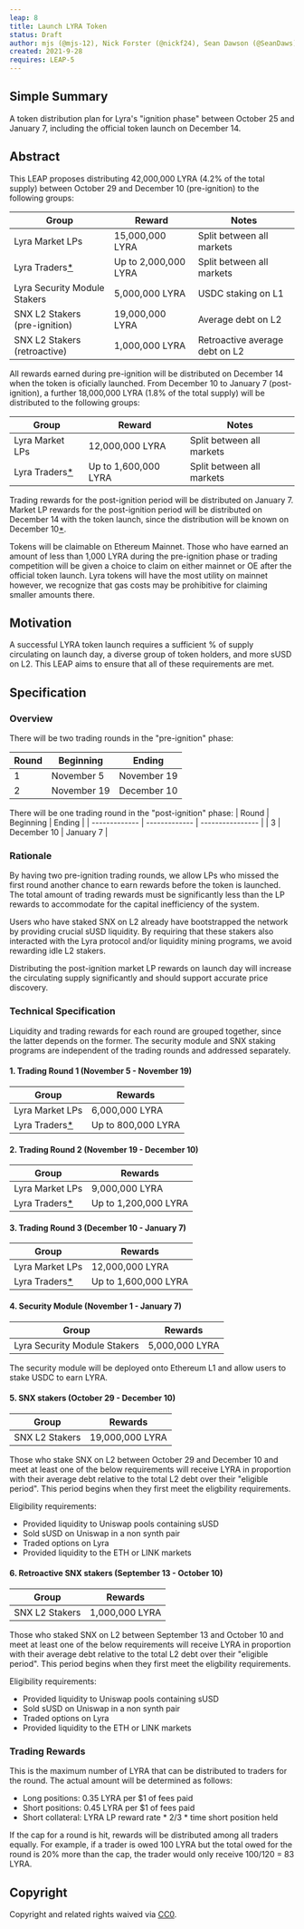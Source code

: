 ```yaml
---
leap: 8
title: Launch LYRA Token
status: Draft
author: mjs (@mjs-12), Nick Forster (@nickf24), Sean Dawson (@SeanDaws), Domrom (@DominicRomanowski), SteveNX, Burt Rock
created: 2021-9-28
requires: LEAP-5
---
```


## Simple Summary

A token distribution plan for Lyra's "ignition phase" between October 25 and January 7, including the official token launch on December 14.

## Abstract

This LEAP proposes distributing 42,000,000 LYRA (4.2% of the total supply) between October 29 and December 10 (pre-ignition) to the following groups:

| Group | Reward | Notes |
| ------------- | ------------- | ---------------- |
| Lyra Market LPs| 15,000,000 LYRA | Split between all markets	 |
| Lyra Traders[*](#trading-rewards) | Up to 2,000,000 LYRA | Split between all markets   |
| Lyra Security Module Stakers | 5,000,000 LYRA | USDC staking on L1  |
| SNX L2 Stakers (pre-ignition) | 19,000,000 LYRA | Average debt on L2 |
| SNX L2 Stakers (retroactive) | 1,000,000 LYRA | Retroactive average debt on L2 |

All rewards earned during pre-ignition will be distributed on December 14 when the token is oficially launched. From December 10 to January 7 (post-ignition), a further 18,000,000 LYRA (1.8% of the total supply) will be distributed to the following groups:

| Group | Reward | Notes |
| ------------- | ------------- | ---------------- |
| Lyra Market LPs| 12,000,000 LYRA | Split between all markets	 |
| Lyra Traders[*](#trading-rewards) | Up to 1,600,000 LYRA | Split between all markets   |

Trading rewards for the post-ignition period will be distributed on January 7. Market LP rewards for the post-ignition period will be distributed on December 14 with the token launch, since the distribution will be known on December 10[*](#rationale).

Tokens will be claimable on Ethereum Mainnet. Those who have earned an amount of less than 1,000 LYRA during the pre-ignition phase or trading competition will be given a choice to claim on either mainnet or OE after the official token launch.  Lyra tokens will have the most utility on mainnet however, we recognize that gas costs may be prohibitive for claiming smaller amounts there.

## Motivation

A successful LYRA token launch requires a sufficient % of supply circulating on launch day, a diverse group of token holders, and more sUSD on L2. This LEAP aims to ensure that all of these requirements are met.

## Specification

### Overview

There will be two trading rounds in the "pre-ignition" phase:

| Round          | Beginning | Ending         |
| ------------- | ------------- | ---------------- |
| 1 | November 5 | November 19 |
| 2 | November 19 | December 10  |


There will be one trading round in the "post-ignition" phase:
| Round          | Beginning | Ending         |
| ------------- | ------------- | ---------------- |
| 3 | December 10 | January 7 |


### Rationale

By having two pre-ignition trading rounds, we allow LPs who missed the first round another chance to earn rewards before the token is launched. The total amount of trading rewards must be significantly less than the LP rewards to accommodate for the capital inefficiency of the system.

Users who have staked SNX on L2 already have bootstrapped the network by providing crucial sUSD liquidity. By requiring that these stakers also interacted with the Lyra protocol and/or liquidity mining programs, we avoid rewarding idle L2 stakers. 

Distributing the post-ignition market LP rewards on launch day will increase the circulating supply significantly and should support accurate price discovery.

### Technical Specification

Liquidity and trading rewards for each round are grouped together, since the latter depends on the former. The security module and SNX staking programs are independent of the trading rounds and addressed separately.

#### 1. Trading Round 1 (November 5  - November 19)

| Group          | Rewards |
| ------------- | ------------- |
| Lyra Market LPs | 6,000,000 LYRA |
| Lyra Traders[*](#trading-rewards) | Up to 800,000 LYRA |

#### 2. Trading Round 2 (November 19 - December 10)

| Group          | Rewards |
| ------------- | ------------- |
| Lyra Market LPs | 9,000,000 LYRA |
| Lyra Traders[*](#trading-rewards) | Up to 1,200,000 LYRA |

#### 3. Trading Round 3 (December 10 - January 7)

| Group          | Rewards |
| ------------- | ------------- |
| Lyra Market LPs | 12,000,000 LYRA |
| Lyra Traders[*](#trading-rewards) | Up to 1,600,000 LYRA |

#### 4. Security Module (November 1 - January 7)

| Group          | Rewards |
| ------------- | ------------- |
| Lyra Security Module Stakers | 5,000,000 LYRA |

The security module will be deployed onto Ethereum L1 and allow users to stake USDC to earn LYRA.

#### 5. SNX stakers (October 29 - December 10)

| Group          | Rewards |
| ------------- | ------------- |
| SNX L2 Stakers | 19,000,000 LYRA |

Those who stake SNX on L2 between October 29 and December 10 and meet at least one of the below requirements will receive LYRA in proportion with their average debt relative to the total L2 debt over their "eligible period". This period begins when they first meet the eligbility requirements.

Eligibility requirements:
- Provided liquidity to Uniswap pools containing sUSD
- Sold sUSD on Uniswap in a non synth pair
- Traded options on Lyra
- Provided liquidity to the ETH or LINK markets

#### 6. Retroactive SNX stakers (September 13 - October 10)

| Group          | Rewards |
| ------------- | ------------- |
| SNX L2 Stakers | 1,000,000 LYRA |

Those who staked SNX on L2 between September 13 and October 10 and meet at least one of the below requirements will receive LYRA in proportion with their average debt relative to the total L2 debt over their "eligible period". This period begins when they first meet the eligbility requirements.

Eligibility requirements:
- Provided liquidity to Uniswap pools containing sUSD
- Sold sUSD on Uniswap in a non synth pair
- Traded options on Lyra
- Provided liquidity to the ETH or LINK markets

### Trading Rewards

This is the maximum number of LYRA that can be distributed to traders for the round. The actual amount will be determined as follows:
- Long positions: 0.35 LYRA per $1 of fees paid
- Short positions: 0.45 LYRA per $1 of fees paid
- Short collateral: LYRA LP reward rate * 2/3 * time short position held

If the cap for a round is hit, rewards will be distributed among all traders equally. For example, if a trader is owed 100 LYRA but the total owed for the round is 20% more than the cap, the trader would only receive 100/120 = 83 LYRA.


## Copyright
Copyright and related rights waived via [CC0](https://creativecommons.org/publicdomain/zero/1.0/).
